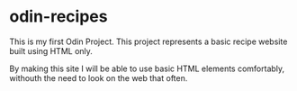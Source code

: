 # odin-recipes

This is my first Odin Project. This project represents a basic recipe website built using HTML only.

By making this site I will be able to use basic HTML elements comfortably, withouth the need to look on the web that often.
